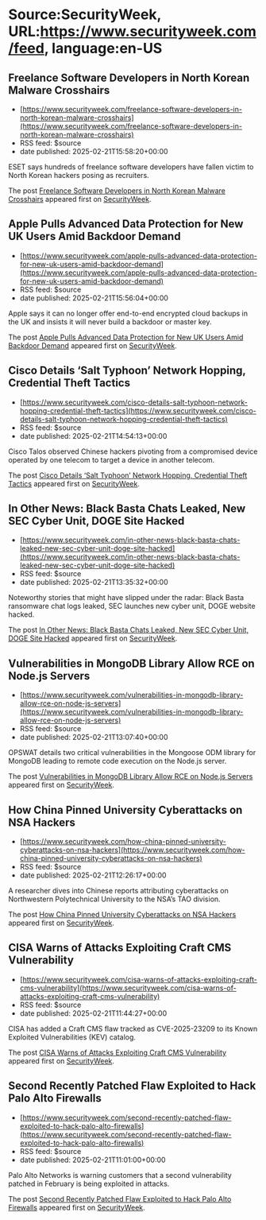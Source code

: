 # Source:SecurityWeek, URL:https://www.securityweek.com/feed, language:en-US

## Freelance Software Developers in North Korean Malware Crosshairs
 - [https://www.securityweek.com/freelance-software-developers-in-north-korean-malware-crosshairs](https://www.securityweek.com/freelance-software-developers-in-north-korean-malware-crosshairs)
 - RSS feed: $source
 - date published: 2025-02-21T15:58:20+00:00

<p>ESET says hundreds of freelance software developers have fallen victim to North Korean hackers posing as recruiters.</p>
<p>The post <a href="https://www.securityweek.com/freelance-software-developers-in-north-korean-malware-crosshairs/">Freelance Software Developers in North Korean Malware Crosshairs</a> appeared first on <a href="https://www.securityweek.com">SecurityWeek</a>.</p>

## Apple Pulls Advanced Data Protection for New UK Users Amid Backdoor Demand
 - [https://www.securityweek.com/apple-pulls-advanced-data-protection-for-new-uk-users-amid-backdoor-demand](https://www.securityweek.com/apple-pulls-advanced-data-protection-for-new-uk-users-amid-backdoor-demand)
 - RSS feed: $source
 - date published: 2025-02-21T15:56:04+00:00

<p>Apple says it can no longer offer end-to-end encrypted cloud backups in the UK and insists it will never build a backdoor or master key.</p>
<p>The post <a href="https://www.securityweek.com/apple-pulls-advanced-data-protection-for-new-uk-users-amid-backdoor-demand/">Apple Pulls Advanced Data Protection for New UK Users Amid Backdoor Demand</a> appeared first on <a href="https://www.securityweek.com">SecurityWeek</a>.</p>

## Cisco Details ‘Salt Typhoon’ Network Hopping, Credential Theft Tactics
 - [https://www.securityweek.com/cisco-details-salt-typhoon-network-hopping-credential-theft-tactics](https://www.securityweek.com/cisco-details-salt-typhoon-network-hopping-credential-theft-tactics)
 - RSS feed: $source
 - date published: 2025-02-21T14:54:13+00:00

<p>Cisco Talos observed Chinese hackers pivoting from a compromised device operated by one telecom to target a device in another telecom.</p>
<p>The post <a href="https://www.securityweek.com/cisco-details-salt-typhoon-network-hopping-credential-theft-tactics/">Cisco Details ‘Salt Typhoon’ Network Hopping, Credential Theft Tactics</a> appeared first on <a href="https://www.securityweek.com">SecurityWeek</a>.</p>

## In Other News: Black Basta Chats Leaked, New SEC Cyber Unit, DOGE Site Hacked
 - [https://www.securityweek.com/in-other-news-black-basta-chats-leaked-new-sec-cyber-unit-doge-site-hacked](https://www.securityweek.com/in-other-news-black-basta-chats-leaked-new-sec-cyber-unit-doge-site-hacked)
 - RSS feed: $source
 - date published: 2025-02-21T13:35:32+00:00

<p>Noteworthy stories that might have slipped under the radar: Black Basta ransomware chat logs leaked, SEC launches new cyber unit, DOGE website hacked.</p>
<p>The post <a href="https://www.securityweek.com/in-other-news-black-basta-chats-leaked-new-sec-cyber-unit-doge-site-hacked/">In Other News: Black Basta Chats Leaked, New SEC Cyber Unit, DOGE Site Hacked</a> appeared first on <a href="https://www.securityweek.com">SecurityWeek</a>.</p>

## Vulnerabilities in MongoDB Library Allow RCE on Node.js Servers
 - [https://www.securityweek.com/vulnerabilities-in-mongodb-library-allow-rce-on-node-js-servers](https://www.securityweek.com/vulnerabilities-in-mongodb-library-allow-rce-on-node-js-servers)
 - RSS feed: $source
 - date published: 2025-02-21T13:07:40+00:00

<p>OPSWAT details two critical vulnerabilities in the Mongoose ODM library for MongoDB leading to remote code execution on the Node.js server.</p>
<p>The post <a href="https://www.securityweek.com/vulnerabilities-in-mongodb-library-allow-rce-on-node-js-servers/">Vulnerabilities in MongoDB Library Allow RCE on Node.js Servers</a> appeared first on <a href="https://www.securityweek.com">SecurityWeek</a>.</p>

## How China Pinned University Cyberattacks on NSA Hackers
 - [https://www.securityweek.com/how-china-pinned-university-cyberattacks-on-nsa-hackers](https://www.securityweek.com/how-china-pinned-university-cyberattacks-on-nsa-hackers)
 - RSS feed: $source
 - date published: 2025-02-21T12:26:17+00:00

<p>A researcher dives into Chinese reports attributing cyberattacks on Northwestern Polytechnical University to the NSA’s TAO division.</p>
<p>The post <a href="https://www.securityweek.com/how-china-pinned-university-cyberattacks-on-nsa-hackers/">How China Pinned University Cyberattacks on NSA Hackers</a> appeared first on <a href="https://www.securityweek.com">SecurityWeek</a>.</p>

## CISA Warns of Attacks Exploiting Craft CMS Vulnerability
 - [https://www.securityweek.com/cisa-warns-of-attacks-exploiting-craft-cms-vulnerability](https://www.securityweek.com/cisa-warns-of-attacks-exploiting-craft-cms-vulnerability)
 - RSS feed: $source
 - date published: 2025-02-21T11:44:27+00:00

<p>CISA has added a Craft CMS flaw tracked as CVE-2025-23209 to its Known Exploited Vulnerabilities (KEV) catalog.</p>
<p>The post <a href="https://www.securityweek.com/cisa-warns-of-attacks-exploiting-craft-cms-vulnerability/">CISA Warns of Attacks Exploiting Craft CMS Vulnerability</a> appeared first on <a href="https://www.securityweek.com">SecurityWeek</a>.</p>

## Second Recently Patched Flaw Exploited to Hack Palo Alto Firewalls
 - [https://www.securityweek.com/second-recently-patched-flaw-exploited-to-hack-palo-alto-firewalls](https://www.securityweek.com/second-recently-patched-flaw-exploited-to-hack-palo-alto-firewalls)
 - RSS feed: $source
 - date published: 2025-02-21T11:01:00+00:00

<p>Palo Alto Networks is warning customers that a second vulnerability patched in February is being exploited in attacks.</p>
<p>The post <a href="https://www.securityweek.com/second-recently-patched-flaw-exploited-to-hack-palo-alto-firewalls/">Second Recently Patched Flaw Exploited to Hack Palo Alto Firewalls</a> appeared first on <a href="https://www.securityweek.com">SecurityWeek</a>.</p>

